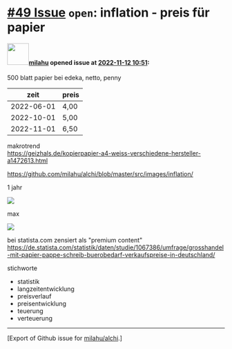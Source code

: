 # [\#49 Issue](https://github.com/milahu/alchi/issues/49) `open`: inflation - preis für papier

#### <img src="https://avatars.githubusercontent.com/u/12958815?v=4" width="50">[milahu](https://github.com/milahu) opened issue at [2022-11-12 10:51](https://github.com/milahu/alchi/issues/49):

500 blatt papier bei edeka, netto, penny

<table>
<thead>
<tr>
<th>zeit</th>
<th>preis</th>
</tr>
</thead>
<tbody>
<tr>
<td>2022-06-01</td>
<td>4,00</td>
</tr>
<tr>
<td>2022-10-01</td>
<td>5,00</td>
</tr>
<tr>
<td>2022-11-01</td>
<td>6,50</td>
</tr>
</tbody>
</table>

makrotrend  
<https://geizhals.de/kopierpapier-a4-weiss-verschiedene-hersteller-a1472613.html>

<https://github.com/milahu/alchi/blob/master/src/images/inflation/>

1 jahr

![](https://github.com/milahu/alchi/raw/master/src/images/inflation/Preisentwicklung%20Kopierpapier%20A4%20wei%C3%9F%2080g_m2%20500%20Blatt%20(verschiedene%20Hersteller).1jahr.png)

max

![](https://github.com/milahu/alchi/raw/master/src/images/inflation/Preisentwicklung%20Kopierpapier%20A4%20wei%C3%9F%2080g_m2%20500%20Blatt%20(verschiedene%20Hersteller).max.png)

bei statista.com zensiert als "premium content"  
<https://de.statista.com/statistik/daten/studie/1067386/umfrage/grosshandel-mit-papier-pappe-schreib-buerobedarf-verkaufspreise-in-deutschland/>

stichworte

-   statistik
-   langzeitentwicklung
-   preisverlauf
-   preisentwicklung
-   teuerung
-   verteuerung

------------------------------------------------------------------------

\[Export of Github issue for
[milahu/alchi](https://github.com/milahu/alchi).\]
